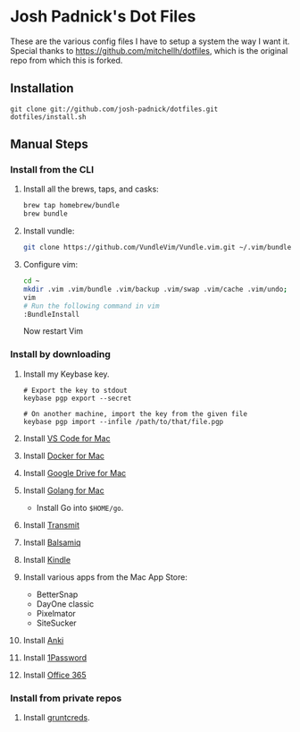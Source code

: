 # Josh Padnick's Dot Files

These are the various config files I have to setup a system the way I want it. Special thanks to https://github.com/mitchellh/dotfiles,
which is the original repo from which this is forked.

## Installation

    git clone git://github.com/josh-padnick/dotfiles.git
    dotfiles/install.sh

## Manual Steps

### Install from the CLI

1. Install all the brews, taps, and casks:

   ```bash
   brew tap homebrew/bundle
   brew bundle
   ```

1. Install vundle:

   ```bash
   git clone https://github.com/VundleVim/Vundle.vim.git ~/.vim/bundle/Vundle.vim
   ```

1. Configure vim:
   
   ```bash
   cd ~   
   mkdir .vim .vim/bundle .vim/backup .vim/swap .vim/cache .vim/undo; git clone https://github.com/gmarik/vundle.git .vim/bundle/vundle
   vim
   # Run the following command in vim
   :BundleInstall
   ```

   Now restart Vim

### Install by downloading 

1. Install my Keybase key.

   ```
   # Export the key to stdout
   keybase pgp export --secret

   # On another machine, import the key from the given file
   keybase pgp import --infile /path/to/that/file.pgp
   ```

1. Install [VS Code for Mac](https://code.visualstudio.com/docs/setup/mac)

1. Install [Docker for Mac](https://docs.docker.com/engine/installation/mac/)

1. Install [Google Drive for Mac](https://www.google.ie/drive/download/)

1. Install [Golang for Mac](https://golang.org/doc/install)
   - Install Go into `$HOME/go`.

1. Install [Transmit](https://panic.com/transmit/)

1. Install [Balsamiq](https://balsamiq.com/)

1. Install [Kindle](https://www.amazon.com/gp/kindle/mac/download)

1. Install various apps from the Mac App Store:

   - BetterSnap
   - DayOne classic
   - Pixelmator
   - SiteSucker

1. Install [Anki](http://ankisrs.net/)

1. Install [1Password](https://1password.com/)

1. Install [Office 365](https://products.office.com/en-ie/office-365-home)

### Install from private repos

1. Install [gruntcreds](https://github.com/gruntwork-io/gruntcreds).

